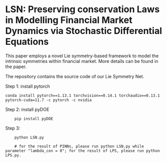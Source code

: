 # LSN: Preserving conservation Laws in Modelling Financial Market Dynamics via Stochastic Differential Equations

This paper employs a novel Lie symmetry-based framework to model the intrinsic symmetries within financial market. More details can be found in the paper.

The repository contains the source code of our Lie Symmetry Net.

Step 1: install pytorch

	conda install pytorch==1.13.1 torchvision==0.14.1 torchaudio==0.13.1 pytorch-cuda=11.7 -c pytorch -c nvidia
	
Step 2: install pyDOE	
   
        pip install pyDOE
        
Step 3:
        
        python LSN.py
	
        # for the result of PINNs, please run python LSN.py while parameter "lambda_con = 0"; for the result of LPS, please run python LPS.py.
	
        
